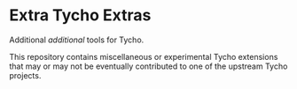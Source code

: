 # Extra Tycho Extras

Additional *additional* tools for Tycho.

This repository contains miscellaneous or experimental Tycho extensions that may or may not be eventually contributed to one of the upstream Tycho projects. 
